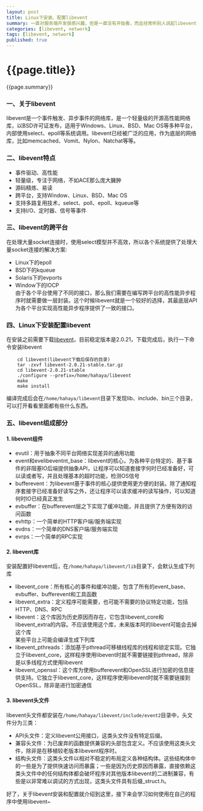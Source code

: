 ```yaml
---
layout: post
title: Linux下安装、配置libevent
summary: 一直对服务端开发很感兴趣，但是一直没有开始看，而且经常听别人说起libevent，自己却一直没用过，今天在qq群里面聊天，有一哥们讲到自己学习服务端开发的学习经历，其中也提到了libevent，那哥们也对我提出的问题给了很好的回答，服务端开发有很多东西需要学习，那么就从libevent开始吧。
categories: [libevent, network]
tags: [libevent, network]
published: true
---
```


# {{page.title}} #
{{page.summary}}

### 一、关于libevent ###
libevent是一个事件触发、异步事件的网络库，是一个轻量级的开源高性能网络库，以BSD许可证发布，适用于Windows、Linux、BSD、Mac OS等多种平台，内部使用select、epoll等系统调用。libevent已经被广泛的应用，作为底层的网络库，比如memcached、Vomit、Nylon、Natchat等等。

### 二、libevent特点 ###
- 事件驱动、高性能  
- 轻量级，专注于网络，不如ACE那么庞大臃肿  
- 源码精炼、易读  
- 跨平台，支持Window、Linux、BSD、Mac OS  
- 支持多路复用技术，select、poll、epoll、kqueue等  
- 支持I/O、定时器、信号等事件  

### 三、libevent的跨平台 ###
在处理大量socket连接时，使用select模型并不高效，所以各个系统提供了处理大量socket连接的解决方案:  

- Linux下的epoll  
- BSD下的kqueue  
- Solaris下的evports  
- Window下的IOCP  
由于各个平台使用了不同的接口，那么我们需要在编写跨平台的高性能异步程序时就需要做一层封装。这个时候libevent就是一个较好的选择，其最底层API为各个平台实现高性能异步程序提供了一致的接口。  

### 四、Linux下安装配置libevent ###
在安装之前需要下载[libevent](http://libevent.org)，目前稳定版本是2.0.21，下载完成后，执行一下命令安装libevent  

		cd libevent(libevent下载后保存的目录)
		tar -zxvf libevent-2.0.21-stable.tar.gz
		cd libevent-2.0.21-stable
		./configure --prefix=/home/hahaya/libevent
		make
		make install  
编译完成后会在`/home/hahaya/libevent`目录下发现lib、include、bin三个目录，可以打开看看里面都有些什么东西。

### 五、libevent组成部分 ###
#### 1. libevent组件 #### 
- evutil：用于抽象不同平台网络实现差异的通用功能  
- event和evelibeventnt_base：libevent的核心，为各种平台特定的、基于事件的非阻塞IO后端提供抽象API，让程序可以知道套接字何时已经准备好，可以读或者写，并且处理基本的超时功能，检测OS信号  
- bufferevent：为libevent基于事件的核心提供使用更方便的封装。除了通知程序套接字已经准备好读写之外，还让程序可以请求缓冲的读写操作，可以知道何时IO已经真正发生  
- evbuffer：在bufferevent层之下实现了缓冲功能，并且提供了方便有效的访问函数  
- evhttp：一个简单的HTTP客户端/服务端实现  
- evdns：一个简单的DNS客户端/服务端实现  
- evrps：一个简单的RPC实现

#### 2. libevent库 ####
安装配置好libevent后，在`/home/hahaya/libevent/lib`目录下，会默认生成下列库  

- libevent_core：所有核心的事件和缓冲功能，包含了所有的event_base、evbuffer、bufferevent和工具函数  
- libevent_extra：定义程序可能需要，也可能不需要的协议特定功能，包括HTTP、DNS、RPC  
- libevent：这个库因为历史原因而存在，它包含libevent_core和libevent_extra的内容。不应该使用这个库，未来版本阿的libevent可能会去掉这个库  
某些平台上可能会编译生成下列库  
- libevent_pthreads：添加基于pthread可移植线程库的线程和锁定实现。它独立于libevent_core，这样程序使用libevent时就不需要链接到pthread，除非是以多线程方式使用libevent  
- libevent_openssl：这个库为使用bufferevent和OpenSSL进行加密的信息提供支持。它独立于libevent_core，这样程序使用libevent时就不需要链接到OpenSSL，除非是进行加密通信  

#### 3. libevent头文件 ####
libevent头文件都安装在`/home/hahaya/libevent/include/event2`目录中，头文件分为三类：  

- API头文件：定义libevent公用接口，这类头文件没有特定后缀。  
- 兼容头文件：为已废弃的函数提供兼容的头部包含定义。不应该使用这类头文件，除非是在移植较老版本libevent程序时。  
- 结构头文件：这类头文件以相对不稳定的布局定义各种结构体。这些结构体中的一些是为了提供快速访问而暴露；一些是因为历史原因而暴露，直接依赖这类头文件中的任何结构体都会破坏程序对其他版本libevent的二进制兼容，有些是以非常难以调试的方式出现，这类头文件具有后缀_struct.h。  



好了，关于libevent安装和配置就介绍到这里，接下来会学习如何使用在自己的程序中使用libevent~
